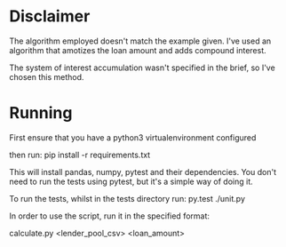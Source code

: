 # Disclaimer
The algorithm employed doesn't match the example given.
I've used an algorithm that amotizes the loan amount and
adds compound interest.

The system of interest accumulation wasn't specified in the brief,
so I've chosen this method.

# Running
First ensure that you have a python3 virtualenvironment configured

then run:
pip install -r requirements.txt

This will install pandas, numpy, pytest and their dependencies.
You don't need to run the tests using pytest, but it's a simple way of doing it.

To run the tests, whilst in the tests directory run:
py.test ./unit.py

In order to use the script, run it in the specified format:

calculate.py <lender_pool_csv> <loan_amount>
